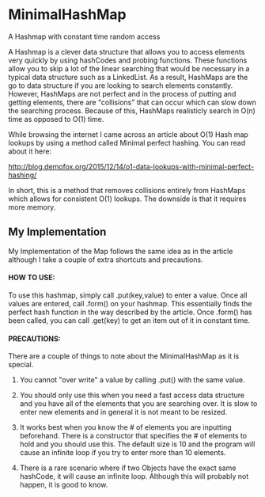 # MinimalHashMap
A Hashmap with constant time random access

A Hashmap is a clever data structure that allows you to access elements
very quickly by using hashCodes and probing functions. These functions
allow you to skip a lot of the linear searching that would be necessary
in a typical data structure such as a LinkedList. As a result, HashMaps
are the go to data structure if you are looking to search elements constantly.
However, HashMaps are not perfect and in the process of putting and getting
elements, there are "collisions" that can occur which can slow down the
searching process. Because of this, HashMaps realisticly search in O(n) time
as opposed to O(1) time. 

While browsing the internet I came across an article about O(1) Hash map lookups
by using a method called Minimal perfect hashing. You can read about it here:

http://blog.demofox.org/2015/12/14/o1-data-lookups-with-minimal-perfect-hashing/

In short, this is a method that removes collisions entirely from HashMaps which
allows for consistent O(1) lookups. The downside is that it requires more
memory. 

<h2> My Implementation </h2>

My Implementation of the Map follows the same idea as in the article although I take
a couple of extra shortcuts and precautions.

<h4> HOW TO USE: </h4>

To use this hashmap, simply call .put(key,value) to enter a value. Once all values are
entered, call .form() on your hashmap. This essentially finds the perfect hash function
in the way described by the article. Once .form() has been called, you can call .get(key)
to get an item out of it in constant time.

<h4> PRECAUTIONS: </h4>

There are a couple of things to note about the MinimalHashMap as it is special.

1. You cannot "over write" a value by calling .put() with the same value.

2. You should only use this when you need a fast access data structure and you have
   all of the elements that you are searching over. It is slow to enter new elements and
   in general it is not meant to be resized.

3. It works best when you know the # of elements you are inputting beforehand. There is
   a constructor that specifies the # of elements to hold and you should use this. The default
   size is 10 and the program will cause an infinite loop if you try to enter more than 10
   elements.

4. There is a rare scenario where if two Objects have the exact same hashCode, it will 
   cause an infinite loop. Although this will probably not happen, it is good to know.
